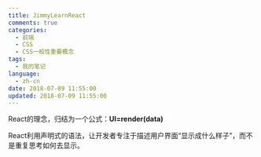 ```yaml
---
title: JimmyLearnReact
comments: true
categories:
  - 前端
  - CSS
  - CSS一般性重要概念
tags:
  - 我的笔记
language:
  - zh-cn
date: 2018-07-09 11:55:00
updated: 2018-07-09 11:55:00
---
```

React的理念，归结为一个公式：**UI=render(data)**

React利用声明式的语法，让开发者专注于描述用户界面“显示成什么样子”，而不是重复思考如何去显示。

